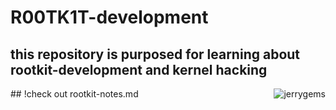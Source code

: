 # R00TK1T-development
## this repository is purposed for learning about rootkit-development and kernel hacking
<img align="right" src="https://komarev.com/ghpvc/?username=jerrygems&label=Profile%20views&color=0e75b6&style=flat" alt="jerrygems" />
## !check out rootkit-notes.md
